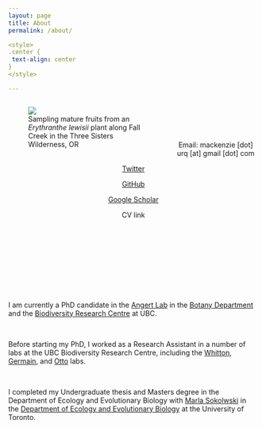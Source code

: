 ```yaml
---
layout: page
title: About
permalink: /about/

<style>
.center {
 text-align: center
}
</style>

---
```

<figure style="float: left; padding-right: 25px; width: 45%">
 <img src="/assets/three_sisters_collecting.jpg"/>
 <figcaption> Sampling mature fruits from an <i>Erythranthe lewisii</i> plant along Fall Creek in the Three Sisters Wilderness, OR </figcaption>
 </figure>
 <br>
 <br>
 <br>
 <br>
<p style="text-align:center"> Email: mackenzie [dot] urq [at] gmail [dot] com <p style="text-align:center"> <a href="https://twitter.com/macurqcron">Twitter</a> <p style="text-align:center"> <a href="https://github.com/macurqcron">GitHub</a> <p style="text-align:center"> <a href="https://scholar.google.ca/citations?user=rMkvEq8AAAAJ&hl=en"> Google Scholar </a> <p style="text-align:center"> CV link </p>
</p> 

<br>
<br>
<br>
<br>
<br>
<br>
<br>
<br>


<p> I am currently a PhD candidate in the <a href="https://angert.github.io/">Angert Lab</a> in the <a href="https://www.botany.ubc.ca/">Botany Department</a> and the <a href="https://biodiversity.ubc.ca/">Biodiversity Research Centre</a> at UBC. </p> 
<br>

<p> Before starting my PhD, I worked as a Research Assistant in a number of labs at the UBC Biodiversity Research Centre, including the <a href="http://whittonlab.weebly.com/">Whitton</a>, <a href="https://germainlab.weebly.com/">Germain</a>, and <a href="https://www.zoology.ubc.ca/~otto/">Otto</a> labs. </p>
<br>

<p> I completed my Undergraduate thesis and Masters degree in the Department of Ecology and Evolutionary Biology with <a href="https://sokolowski.eeb.utoronto.ca/">Marla Sokolwski</a> in the <a href="https://eeb.utoronto.ca/"> Department of Ecology and Evolutionary Biology</a> at the University of Toronto. </p> 
